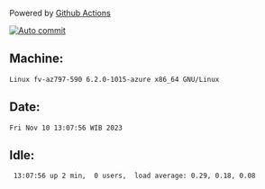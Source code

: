 Powered by [Github Actions](https://github.com/features/actions)

[![Auto commit](https://github.com/hiage/workstation/workflows/Auto%20commit/badge.svg)](https://github.com/hiage/workstation/actions?query=workflow%3A%22Auto+commit%22)

## Machine:
```
Linux fv-az797-590 6.2.0-1015-azure x86_64 GNU/Linux
```
## Date:
```
Fri Nov 10 13:07:56 WIB 2023
```
## Idle:
```
 13:07:56 up 2 min,  0 users,  load average: 0.29, 0.18, 0.08
```
